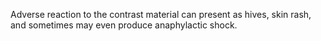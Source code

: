 Adverse reaction to the contrast material can present as hives, skin rash, and sometimes may even produce anaphylactic shock.